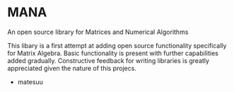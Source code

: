 # MANA
An open source library for Matrices and Numerical Algorithms

This libary is a first attempt at adding open source functionality specifically for Matrix Algebra. Basic functionality is present with further capabilities added gradually. Constructive feedback for writing libraries is greatly appreciated given the nature of this projecs.

- matesuu
